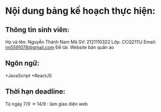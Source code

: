 # Nội dung bảng kế hoạch thực hiện:
## Thông tin sinh viên:
Họ và tên: Nguyễn Thành Nam
Mã SV: 2121110322
Lớp: CCQ2111J
Email: nn5591078@gmail.com
Đề tài: Website bán quần áo
## Ngôn ngữ:
+JavaScript
+ReactJS
## Thời hạn deadline:
Từ ngày 7/9 -> 14/9 : làm giao diện web
